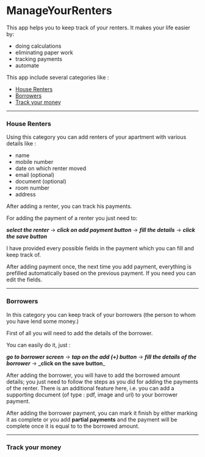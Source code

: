 # ManageYourRenters

This app helps you to keep track of your renters. It makes your life easier by: 
- doing calculations
- eliminating paper work
- tracking payments
- automate

This app include several categories like : 
- [House Renters](#house-renters)
- [Borrowers](#borrowers)
- [Track your money](#track-your-money)

---
### House Renters

Using this category you can add renters of your apartment with various details like :
- name
- mobile number
- date on which renter moved
- email (optional)
- document (optional)
- room number
- address

After adding a renter, you can track his payments. 

For adding the payment of a renter you just need to:

**_select the renter_** -> **_click on add payment button_** -> **_fill the details_** -> **_click the save button_**

I have provided every possible fields in the payment which you can fill and keep track of.

After adding payment once, the next time you add payment, everything is prefilled automatically based on the previous payment. If you need you can edit the fields.

---
### Borrowers

In this category you can keep track of your borrowers (the person to whom you have lend some money.)

First of all you will need to add the details of the borrower.

You can easily do it, just :

**_go to borrower screen_** -> **_tap on the add (+) button_** -> **_fill the details of the borrower_** -> **_click on the save button**_

After adding the borrower, you will have to add the borrowed amount details; you just need to follow the steps as you did for adding the payments of the renter. There is an additional feature here, i.e. you can add a supporting document (of type : pdf, image and url) to your borrower payment.

After adding the borrower payment, you can mark it finish by either marking it as complete or you add **partial payments** and the payment will be complete once it is equal to to the borrowed amount.

---
### Track your money
